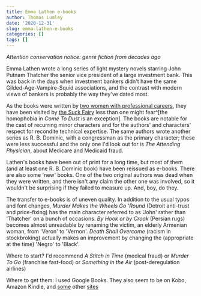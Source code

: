 ```yaml
---
title: Emma Lathen e-books
author: Thomas Lumley
date: '2020-12-31'
slug: emma-lathen-e-books
categories: []
tags: []
---
```


*Attention conservation notice: genre fiction from decades ago*

Emma Lathen wrote a long series of light mystery novels starring John Putnam Thatcher the senior vice president of a large investment bank.  This was back in the days when investment bankers didn't have the same Gilded-Age-Vampire-Squid associations, and the contrast with modern views of bankers is probably the way they've dated most. 

As the books were written by [two women with professional careers](https://en.wikipedia.org/wiki/Emma_Lathen), they have been visited by [the Suck Fairy](https://www.tor.com/2010/09/28/the-suck-fairy/) less than one might fear^[the homophobia in *Come To Dust* is an exception]. The books are notable for the cast of recurring minor characters and for the authors' and characters' respect for recondite technical expertise. The same authors wrote another series as R. B. Dominic, with a congressman as the primary character; these were less successful and the only one I'd look out for is *The Attending Physician*, about Medicare and Medicaid fraud.

Lathen's books have been out of print for a long time, but most of them (and at least one R. B. Dominic book) have been reissued as e-books. There are also some 'new' books. One of the two original authors was dead when they were written, and there isn't any claim the other one was involved, so it wouldn't be surprising if they failed to measure up. And, boy, do they.

The transfer to e-books is of uneven quality. In addition to the usual typos and font changes, *Murder Makes the Wheels Go 'Round* (Detroit anti-trust and price-fixing) has the main character referred to as 'John' rather than 'Thatcher' on a bunch of occasions.  *By Hook or by Crook* (Persian rugs) becomes almost unreadable by renaming the victim, an elderly Armenian woman, from 'Veron' to 'Vernon'. *Death Shall Overcome* (racism in stockbroking) actually makes an improvement by changing the (appropriate at the time) 'Negro' to 'Black'.

Where to start? I'd recommend *A Stitch in Time* (medical fraud) or *Murder To Go* (franchise fast-food) or *Something in the Air* (post-deregulation airlines)

Where to get them: I used Google Books. They also seem to be on Kobo, Amazon Kindle, and [some](https://www.overdrive.com/creators/825610/emma-lathen) other [sites](https://www.smashwords.com/profile/view/EmmaLathen)
